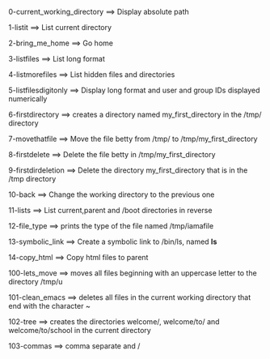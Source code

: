 0-current_working_directory ==> Display absolute path

1-listit ==> List current directory

2-bring_me_home ==> Go home

3-listfiles ==> List long format

4-listmorefiles ==> List hidden files and directories

5-listfilesdigitonly ==> Display long format and user and group IDs displayed numerically

6-firstdirectory ==> creates a directory named my_first_directory in the /tmp/ directory

7-movethatfile ==> Move the file betty from /tmp/ to /tmp/my_first_directory

8-firstdelete ==> Delete the file betty in /tmp/my_first_directory

9-firstdirdeletion ==> Delete the directory my_first_directory that is in the /tmp directory

10-back ==> Change the working directory to the previous one

11-lists ==> List current,parent and /boot directories in reverse

12-file_type ==> prints the type of the file named /tmp/iamafile

13-symbolic_link ==> Create a symbolic link to /bin/ls, named __ls__

14-copy_html ==> Copy html files to parent

100-lets_move ==> moves all files beginning with an uppercase letter to the directory /tmp/u

101-clean_emacs ==> deletes all files in the current working directory that end with the character ~

102-tree ==> creates the directories welcome/, welcome/to/ and welcome/to/school in the current directory

103-commas ==> comma separate and /
